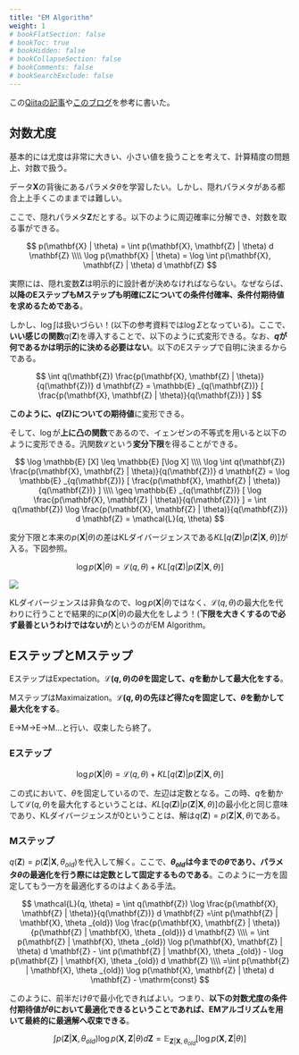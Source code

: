 ```yaml
---
title: "EM Algorithm"
weight: 1
# bookFlatSection: false
# bookToc: true
# bookHidden: false
# bookCollapseSection: false
# bookComments: false
# bookSearchExclude: false
---
```


この[Qiitaの記事](https://qiita.com/kenmatsu4/items/59ea3e5dfa3d4c161efb#4%E4%B8%80%E8%88%AC%E3%81%AEem%E3%82%A2%E3%83%AB%E3%82%B4%E3%83%AA%E3%82%BA%E3%83%A0)や[このブログ](https://yamagensakam.hatenablog.com/entry/2020/01/06/015145)を参考に書いた。

## 対数尤度

基本的には尤度は非常に大きい、小さい値を扱うことを考えて、計算精度の問題上、対数で扱う。

データ$\mathbf{X}$の背後にあるパラメタ$\theta$を学習したい。しかし、隠れパラメタがある都合上上手くこのままでは難しい。

ここで、隠れパラメタ$\mathbf{Z}$だとする。以下のように周辺確率に分解でき、対数を取る事ができる。

$$
p(\mathbf{X} | \theta) = \int p(\mathbf{X}, \mathbf{Z} | \theta) d \mathbf{Z} \\\\ 
\log p(\mathbf{X} | \theta) = \log \int p(\mathbf{X}, \mathbf{Z} | \theta) d \mathbf{Z}
$$

実際には、隠れ変数$\mathbf{Z}$は明示的に設計者が決めなければならない。なぜならば、**以降のEステップもMステップも明確に$\mathbf{Z}$についての条件付確率、条件付期待値を求めるためである**。

しかし、$\log \int$は扱いづらい！(以下の参考資料では$\log \Sigma$となっている)。ここで、**いい感じの関数**$q(\mathbf{Z})$を導入することで、以下のように式変形できる。なお、**$q$が何であるかは明示的に決める必要はない**。以下のEステップで自明に決まるからである。

$$
\int q(\mathbf{Z}) \frac{p(\mathbf{X}, \mathbf{Z} | \theta)}{q(\mathbf{Z})} d \mathbf{Z} = \mathbb{E} _{q(\mathbf{Z})} [ \frac{p(\mathbf{X}, \mathbf{Z} | \theta)}{q(\mathbf{Z})} ]
$$

**このように、$q(\mathbf{Z})$についての期待値**に変形できる。

そして、$\log$が**上に凸の関数**であるので、イェンゼンの不等式を用いると以下のように変形できる。汎関数$\mathcal{L}$という**変分下限**を得ることができる。

$$
\log \mathbb{E} [X] \leq \mathbb{E} [\log X] \\\\ 
\log \int q(\mathbf{Z}) \frac{p(\mathbf{X}, \mathbf{Z} | \theta)}{q(\mathbf{Z})} d \mathbf{Z} = \log \mathbb{E} _{q(\mathbf{Z})} [ \frac{p(\mathbf{X}, \mathbf{Z} | \theta)}{q(\mathbf{Z})} ] \\\\ 
\geq \mathbb{E} _{q(\mathbf{Z})} [ \log \frac{p(\mathbf{X}, \mathbf{Z} | \theta)}{q(\mathbf{Z})} ] = \int q(\mathbf{Z}) \log \frac{p(\mathbf{X}, \mathbf{Z} | \theta)}{q(\mathbf{Z})} d \mathbf{Z} = \mathcal{L}(q, \theta)
$$

変分下限と本来の$p(\mathbf{X} | \theta)$の差はKLダイバージェンスである$KL [ q(\mathbf{Z}) | p(\mathbf{Z} | \mathbf{X}, \theta) ]$が入る。下図参照。

$$
\log p(\mathbf{X} | \theta) = \mathcal{L} (q, \theta) + KL [ q(\mathbf{Z}) | p(\mathbf{Z} | \mathbf{X}, \theta) ]
$$

![](em-kldivergence.avif)

KLダイバージェンスは非負なので、$\log p(\mathbf{X} | \theta)$ではなく、$\mathcal{L} (q, \theta)$の最大化を代わりに行うことで結果的に$p(\mathbf{X} | \theta)$の最大化をしよう！(**下限を大きくするので必ず最善というわけではないが**)というのがEM Algorithm。

## EステップとMステップ

EステップはExpectation。**$\mathcal{L}(q, \theta)$の$\theta$を固定して、$q$を動かして最大化をする**。

MステップはMaximaization。**$\mathcal{L} (q, \theta)$の先ほど得た$q$を固定して、$\theta$を動かして最大化をする**。

E->M->E->M...と行い、収束したら終了。

### Eステップ

$$
\log p(\mathbf{X} | \theta) = \mathcal{L} (q, \theta) + KL [ q(\mathbf{Z}) | p(\mathbf{Z} | \mathbf{X}, \theta) ]
$$

この式において、$\theta$を固定しているので、左辺は定数となる。この時、$q$を動かして$\mathcal{L} (q, \theta)$を最大化するということは、$KL [ q(\mathbf{Z}) | p(\mathbf{Z} | \mathbf{X}, \theta) ]$の最小化と同じ意味であり、KLダイバージェンスが0ということは、解は$q(\mathbf{Z}) = p(\mathbf{Z} | \mathbf{X}, \theta)$である。

### Mステップ
$q(\mathbf{Z}) = p(\mathbf{Z} | \mathbf{X}, \theta _{old})$を代入して解く。ここで、**$\theta _{old}$は今までの$\theta$であり、パラメタ$\theta$の最適化を行う際には定数として固定するものである**。このように一方を固定してもう一方を最適化するのはよくある手法。

$$
\mathcal{L}(q, \theta) = \int q(\mathbf{Z}) \log \frac{p(\mathbf{X}, \mathbf{Z} | \theta)}{q(\mathbf{Z})} d \mathbf{Z}
=\int p(\mathbf{Z} | \mathbf{X}, \theta _{old}) \log \frac{p(\mathbf{X}, \mathbf{Z} | \theta)}{p(\mathbf{Z} | \mathbf{X}, \theta _{old})} d \mathbf{Z} \\\\ 
= \int p(\mathbf{Z} | \mathbf{X}, \theta _{old}) \log p(\mathbf{X}, \mathbf{Z} | \theta) d \mathbf{Z} - \int p(\mathbf{Z} | \mathbf{X}, \theta _{old}) - \log p(\mathbf{Z} | \mathbf{X}, \theta _{old}) d \mathbf{Z} \\\\ 
=\int p(\mathbf{Z} | \mathbf{X}, \theta _{old}) \log p(\mathbf{X}, \mathbf{Z} | \theta) d \mathbf{Z} - \mathrm{const}
$$

このように、前半だけ$\theta$で最小化できればよい。つまり、**以下の対数尤度の条件付期待値が$\theta$において最適化できるということであれば、EMアルゴリズムを用いて最終的に最適解へ収束できる**。

$$
\int p(\mathbf{Z} | \mathbf{X}, \theta _{old}) \log p(\mathbf{X}, \mathbf{Z} | \theta) d \mathbf{Z}
= \mathbb{E} _{\mathbf{Z} | \mathbf{X}, \theta _{old}} [ \log p(\mathbf{X}, \mathbf{Z} | \theta) ]
$$

